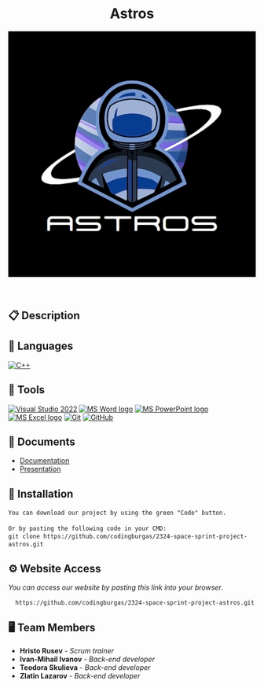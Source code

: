 <h1 align="center">Astros</h1>

<p align = "center">
  <img src="logo/logo-final.png" alt="Astros's Logo"/>
</p>

<br>



## 📋 Description
  


## 🚀 Languages 
  <p align="left"> 
  <a href="https://www.cplusplus.com/"><img src="https://img.icons8.com/color/48/000000/c-plus-plus-logo.png" alt="C++"/></a>
 
  </p>

## 🔧 Tools 
  <p align="left"> 
  <a href="https://visualstudio.microsoft.com/"><img src="https://img.icons8.com/fluency/48/000000/visual-studio.png" alt="Visual Studio 2022"/></a>
    <a href="https://www.microsoft.com/en-ww/microsoft-365/word"><img src="https://img.icons8.com/fluency/48/000000/microsoft-word-2019.png" alt="MS Word logo" width=48px /></a>
    <a href="https://www.microsoft.com/en-us/microsoft-365/powerpoint"><img src="https://img.icons8.com/fluency/48/000000/microsoft-powerpoint-2019.png" alt="MS PowerPoint logo" width=48px />
    <a href="https://www.microsoft.com/en-us/microsoft-365/excel"><img src="https://img.icons8.com/fluency/48/000000/microsoft-excel-2019.png" alt="MS Excel logo"/></a>
    <a href="https://git-scm.com/"><img src="https://img.icons8.com/color/48/000000/git.png" alt="Git"/></a>
      <a href="https://git-scm.com/"><img src="https://cdn-icons-png.flaticon.com/512/25/25231.png" alt="GitHub" heigh=48px width=48px/></a>
  </p> 
  
## 💼 Documents
  <ul>
    <li><a href="documentation/ASTROS-documentation.docx">Documentation</a></li>
    <li><a href="documentation/ASTROS-presentation.pptx">Presentation</a></li>
   </ul>


## 🔧 Installation

```
You can download our project by using the green "Code" button.

Or by pasting the following code in your CMD:
git clone https://github.com/codingburgas/2324-space-sprint-project-astros.git
```

## ⚙ Website Access

*You can access our website by pasting this link into your browser.*
```
  https://github.com/codingburgas/2324-space-sprint-project-astros.git
```

## 🖥 Team Members
* **Hristo Rusev** - *Scrum trainer* 
* **Ivan-Mihail Ivanov** - *Back-end developer* 
* **Teodora Skulieva** - *Back-end developer* 
* **Zlatin Lazarov** - *Back-end developer*


 